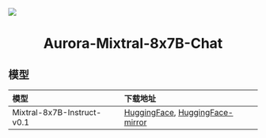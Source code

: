 ![](https://github.com/WangRongsheng/Aurora-Mixtral-8x7B-Chat/blob/main/assets/aurora.png)

<div align="center">
<h1>
  Aurora-Mixtral-8x7B-Chat
</h1>
</div>

## 模型

|模型|下载地址|
|:-|:-|
|Mixtral-8x7B-Instruct-v0.1|[HuggingFace](https://huggingface.co/mistralai/Mixtral-8x7B-Instruct-v0.1/tree/125c431e2ff41a156b9f9076f744d2f35dd6e67a), [HuggingFace-mirror](https://hf-mirror.com/mistralai/Mixtral-8x7B-Instruct-v0.1/tree/125c431e2ff41a156b9f9076f744d2f35dd6e67a)|
